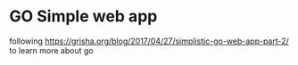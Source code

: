 # GO Simple web app

following https://grisha.org/blog/2017/04/27/simplistic-go-web-app-part-2/
to learn more about go
